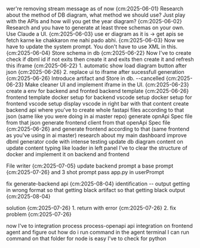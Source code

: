 wer're removing stream message as of now {cm:2025-06-01}
Research about the method of DB diagram, what method we should use? Just play with the APIs and how will you get the year diagram? {cm:2025-06-02}
Research and you have to generate at least three schemas on your own. Use Claude a UI. {cm:2025-06-03}
use er diagram as it is -> get apis se fetch karne ke chakkaron me nahi pado abhi. {cm:2025-06-03}
Now we have to update the system prompt. You don't have to use XML in this. {cm:2025-06-04}
Store schema in db {cm:2025-06-22}
Now I've to create check if dbml id if not exits then create it and exits then create it and refresh this iframe {cm:2025-06-22}
    1. automatic show load diagram button after json {cm:2025-06-26}
    2. replace ui to iframe after sucessfull generation {cm:2025-06-26}
Introduce artifact and Store in db. --cancelled {cm:2025-06-23}
Make cleaner UI and implement iframe in the UI. {cm:2025-06-23}
create a env for backend and fronted
    backend template {cm:2025-06-26}
    frontend template
    docker setup for backend 
        vscode setup
    docker setup for frontend 
        vscode setup
display vscode in right bar with that content
create backend api where you've to create whole fastapi files according to that json (same like you were doing in ai master repo)
generate opnApi Spec file from that json
generate frontend client from that openApi Spec file {cm:2025-06-26}
and generate frontend according to that (same frontend as you've using in ai master)
research about my main dashboard
improve dbml generator code with intense testing 
update db diagram content on update content
typing like loader in left panel
I've to clear the structure of docker and implement it on backend and frontend

File writer {cm:2025-07-05}
update backend prompt 
    a base prompt {cm:2025-07-26}
    and 3 shot prompt
    pass app.py in userPrompt

fix generate-backend api {cm:2025-08-04}
    identification -- output getting in wrong format so that getting black artifact so that getting black output {cm:2025-08-04}

solution {cm:2025-07-26}
    1. return with error {cm:2025-07-26}
    2. fix problem {cm:2025-07-26}

now I've to integration process process-openapi api integration on frontend agent
and figure out how do i run command in the agent terminal 
    I can run command on that folder 
        for node is easy 
        I've to check for python 
        